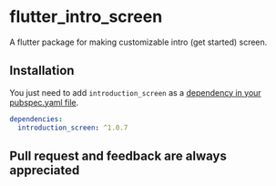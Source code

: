 # flutter_intro_screen

A flutter package for making customizable intro (get started) screen.

## Installation

You just need to add `introduction_screen` as a [dependency in your pubspec.yaml file](https://flutter.io/using-packages/).

```yaml
dependencies:
  introduction_screen: ^1.0.7
```

## Pull request and feedback are always appreciated 